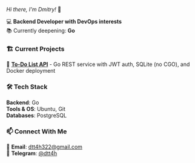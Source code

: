*Hi there, I'm Dmitry!* 👋 

💻 **Backend Developer with DevOps interests**  
📚 Currently deepening: **Go**

### 🏗️ Current Projects

🔸 **[To-Do List API](https://github.com/d0n77ryth1s4th0m3/to-do-list-api)** -  Go REST service with JWT auth, SQLite (no CGO), and Docker deployment

### 🛠️ Tech Stack

**Backend**: Go  
**Tools & OS**: Ubuntu, Git  
**Databases**: PostgreSQL

### 📫 Connect With Me

📧 **Email**: dtt4h322@gmail.com  
💬 **Telegram**: [@dtt4h](https://t.me/dtt4h)

